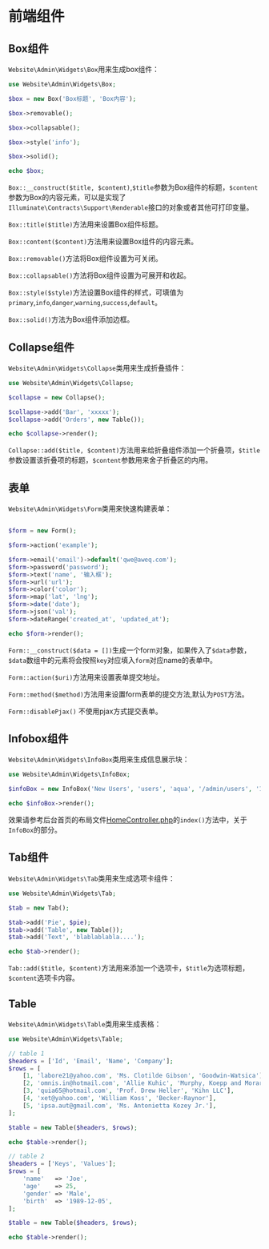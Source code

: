 # 前端组件

## Box组件

`Website\Admin\Widgets\Box`用来生成box组件：

```php
use Website\Admin\Widgets\Box;

$box = new Box('Box标题', 'Box内容');

$box->removable();

$box->collapsable();

$box->style('info');

$box->solid();

echo $box;

```

`Box::__construct($title, $content)`,`$title`参数为Box组件的标题，`$content`参数为Box的内容元素，可以是实现了`Illuminate\Contracts\Support\Renderable`接口的对象或者其他可打印变量。

`Box::title($title)`方法用来设置Box组件标题。

`Box::content($content)`方法用来设置Box组件的内容元素。

`Box::removable()`方法将Box组件设置为可关闭。

`Box::collapsable()`方法将Box组件设置为可展开和收起。

`Box::style($style)`方法设置Box组件的样式，可填值为`primary`,`info`,`danger`,`warning`,`success`,`default`。

`Box::solid()`方法为Box组件添加边框。

## Collapse组件

`Website\Admin\Widgets\Collapse`类用来生成折叠插件：
```php
use Website\Admin\Widgets\Collapse;

$collapse = new Collapse();

$collapse->add('Bar', 'xxxxx');
$collapse->add('Orders', new Table());

echo $collapse->render();

```

`Collapse::add($title, $content)`方法用来给折叠组件添加一个折叠项，`$title`参数设置该折叠项的标题，`$content`参数用来舍子折叠区的内用。


## 表单

`Website\Admin\Widgets\Form`类用来快速构建表单：

```php

$form = new Form();

$form->action('example');

$form->email('email')->default('qwe@aweq.com');
$form->password('password');
$form->text('name', '输入框');
$form->url('url');
$form->color('color');
$form->map('lat', 'lng');
$form->date('date');
$form->json('val');
$form->dateRange('created_at', 'updated_at');

echo $form->render();
```
`Form::__construct($data = [])`生成一个form对象，如果传入了`$data`参数，`$data`数组中的元素将会按照`key`对应填入`form`对应name的表单中。

`Form::action($uri)`方法用来设置表单提交地址。

`Form::method($method)`方法用来设置form表单的提交方法,默认为`POST`方法。

`Form::disablePjax()` 不使用pjax方式提交表单。


## Infobox组件

`Website\Admin\Widgets\InfoBox`类用来生成信息展示块：

```php
use Website\Admin\Widgets\InfoBox;

$infoBox = new InfoBox('New Users', 'users', 'aqua', '/admin/users', '1024');

echo $infoBox->render();

```

效果请参考后台首页的布局文件[HomeController.php](https://github.com/z-song/laravel-admin/blob/master/src/Console/stubs/HomeController.stub)的`index()`方法中，关于`InfoBox`的部分。

## Tab组件

`Website\Admin\Widgets\Tab`类用来生成选项卡组件：

```php
use Website\Admin\Widgets\Tab;

$tab = new Tab();

$tab->add('Pie', $pie);
$tab->add('Table', new Table());
$tab->add('Text', 'blablablabla....');

echo $tab->render();

```

`Tab::add($title, $content)`方法用来添加一个选项卡，`$title`为选项标题，`$content`选项卡内容。

## Table

`Website\Admin\Widgets\Table`类用来生成表格：

```php
use Website\Admin\Widgets\Table;

// table 1
$headers = ['Id', 'Email', 'Name', 'Company'];
$rows = [
    [1, 'labore21@yahoo.com', 'Ms. Clotilde Gibson', 'Goodwin-Watsica'],
    [2, 'omnis.in@hotmail.com', 'Allie Kuhic', 'Murphy, Koepp and Morar'],
    [3, 'quia65@hotmail.com', 'Prof. Drew Heller', 'Kihn LLC'],
    [4, 'xet@yahoo.com', 'William Koss', 'Becker-Raynor'],
    [5, 'ipsa.aut@gmail.com', 'Ms. Antonietta Kozey Jr.'],
];

$table = new Table($headers, $rows);

echo $table->render();

// table 2
$headers = ['Keys', 'Values'];
$rows = [
    'name'   => 'Joe',
    'age'    => 25,
    'gender' => 'Male',
    'birth'  => '1989-12-05',
];

$table = new Table($headers, $rows);

echo $table->render();

```

